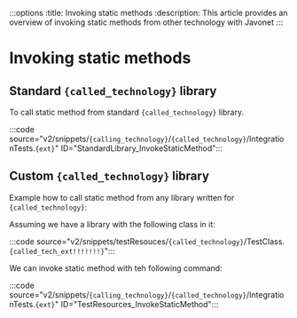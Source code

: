 :::options
:title: Invoking static methods
:description: This article provides an overview of invoking static methods from other technology with Javonet
:::

# Invoking static methods

## Standard `{called_technology}` library

To call static method from standard `{called_technology}` library.

:::code source="v2/snippets/`{calling_technology}`/`{called_technology}`/IntegrationTests.`{ext}`" ID="StandardLibrary_InvokeStaticMethod":::

## Custom `{called_technology}` library

Example how to call static method from any library written for `{called_technology}`:

Assuming we have a library with the following class in it:

:::code source="v2/snippets/testResouces/`{called_technology}`/TestClass.`{called_tech_ext!!!!!!!}`":::

We can invoke static method with teh following command:

:::code source="v2/snippets/`{calling_technology}`/`{called_technology}`/IntegrationTests.`{ext}`" ID="TestResources_InvokeStaticMethod":::